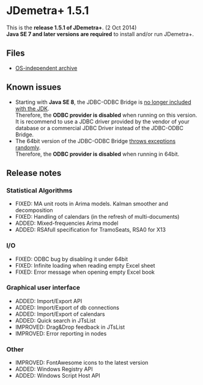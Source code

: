 # JDemetra+ 1.5.1

This is the **release 1.5.1 of JDemetra+**. (2 Oct 2014)  
**Java SE 7 and later versions are required** to install and/or run JDemetra+.

## Files

* [OS-independent archive](https://joinup.ec.europa.eu/nexus/content/repositories/releases/eu/europa/ec/joinup/sat/nbdemetra-app/1.5.1/nbdemetra-app-1.5.1.zip)

## Known issues

* Starting with **Java SE 8**, the JDBC-ODBC Bridge is [no longer included with the JDK](http://docs.oracle.com/javase/7/docs/technotes/guides/jdbc/bridge.html).  
Therefore, the **ODBC provider is disabled** when running on this version. It is recommend to use a JDBC driver provided by the vendor of your database or a commercial JDBC Driver instead of the JDBC-ODBC Bridge.
* The 64bit version of the JDBC-ODBC Bridge [throws exceptions randomly](https://bugs.openjdk.java.net/browse/JDK-8038751).  
Therefore, the **ODBC provider is disabled** when running in 64bit.

## Release notes

### Statistical Algorithms

* FIXED: MA unit roots in Arima models. Kalman smoother and decomposition
* FIXED: Handling of calendars (in the refresh of multi-documents)
* ADDED: Mixed-frequencies Arima model
* ADDED: RSAfull specification for TramoSeats, RSA0 for X13

### I/O

* FIXED: ODBC bug by disabling it under 64bit
* FIXED: Infinite loading when reading empty Excel sheet
* FIXED: Error message when opening empty Excel book

### Graphical user interface

* ADDED: Import/Export API
* ADDED: Import/Export of db connections
* ADDED: Import/Export of calendars
* ADDED: Quick search in JTsList
* IMPROVED: Drag&Drop feedback in JTsList
* IMPROVED: Error reporting in nodes

### Other

* IMPROVED: FontAwesome icons to the latest version
* ADDED: Windows Registry API
* ADDED: Windows Script Host API
